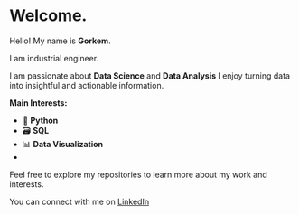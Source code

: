 # Welcome.

Hello! My name is **Gorkem**.

I am industrial engineer.

I am passionate about **Data Science** and **Data Analysis** I enjoy turning data into insightful and actionable information.

**Main Interests:**
- 🎨 **Python**
- 🗃️ **SQL**
- 📊 **Data Visualization**
- 
Feel free to explore my repositories to learn more about my work and interests.

You can connect with me on [LinkedIn](https://www.linkedin.com/in/gorkemaydogmus/)
